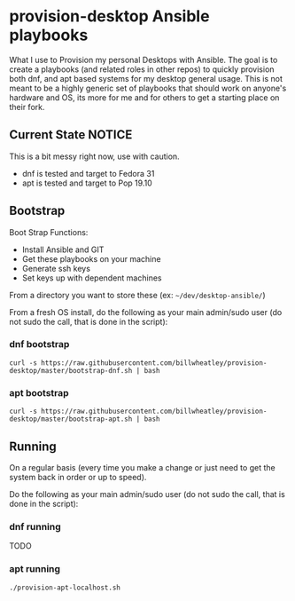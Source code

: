 # provision-desktop Ansible playbooks

What I use to Provision my personal Desktops with Ansible. The goal is to create a playbooks (and related roles in other repos) to quickly provision both dnf, and apt based systems for my desktop general usage.  This is not meant to be a highly generic set of playbooks that should work on anyone's hardware and OS, its more for me and for others to get a starting place on their fork.

## Current State NOTICE

This is a bit messy right now, use with caution.

* dnf is tested and target to Fedora 31
* apt is tested and target to Pop 19.10

## Bootstrap

Boot Strap Functions:

* Install Ansible and GIT
* Get these playbooks on your machine
* Generate ssh keys
* Set keys up with dependent machines

From a directory you want to store these (ex: `~/dev/desktop-ansible/`)

From a fresh OS install, do the following as your main admin/sudo user (do not sudo the call, that is done in the script):

### dnf bootstrap

`curl -s https://raw.githubusercontent.com/billwheatley/provision-desktop/master/bootstrap-dnf.sh | bash`

### apt bootstrap

`curl -s https://raw.githubusercontent.com/billwheatley/provision-desktop/master/bootstrap-apt.sh | bash`

## Running

On a regular basis (every time you make a change or just need to get the system back in order or up to speed).

Do the following as your main admin/sudo user (do not sudo the call, that is done in the script):

### dnf running

TODO

### apt running

`./provision-apt-localhost.sh`
